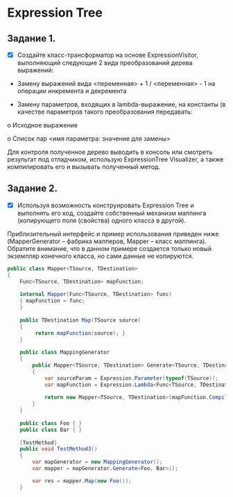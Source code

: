 # Expression Tree

## Задание 1. 

- [X] Создайте класс-трансформатор на основе ExpressionVisitor, выполняющий следующие 2 вида преобразований дерева выражений:

* Замену выражений вида <переменная> + 1 / <переменная> - 1 на операции инкремента и декремента

* Замену параметров, входящих в lambda-выражение, на константы (в качестве параметров такого преобразования передавать:

o Исходное выражение

o Список пар <имя параметра: значение для замены>

Для контроля полученное дерево выводить в консоль или смотреть результат под отладчиком, использую ExpressionTree Visualizer, а также компилировать его и вызывать полученный метод.

## Задание 2.

- [X] Используя возможность конструировать Expression Tree и выполнять его код, создайте собственный механизм маппинга (копирующего поля (свойства) одного класса в другой).

Приблизительный интерфейс и пример использования приведен ниже (MapperGenerator – фабрика мапперов, Mapper – класс маппинга). Обратите внимание, что в данном примере создается только новый экземпляр конечного класса, но сами данные не копируются.

```cs
public class Mapper<TSource, TDestination> 
{
    Func<TSource, TDestination> mapFunction;
     
    internal Mapper(Func<TSource, TDestination> func)
    { mapFunction = func;
    }
    
    public TDestination Map(TSource source)
    {
         return mapFunction(source); }
    } 
    
    public class MappingGenerator
    {
        public Mapper<TSource, TDestination> Generate<TSource, TDestination>()
        {
            var sourceParam = Expression.Parameter(typeof(TSource));
            var mapFunction = Expression.Lambda<Func<TSource, TDestination>>( Expression.New(typeof(TDestination)), sourceParam );
            
            return new Mapper<TSource, TDestination>(mapFunction.Compile());
        }
    }
            
    public class Foo { }
    public class Bar { }
    
    [TestMethod]
    public void TestMethod3()
    { 
        var mapGenerator = new MappingGenerator();
        var mapper = mapGenerator.Generate<Foo, Bar>();

        var res = mapper.Map(new Foo()); 
    }
```
